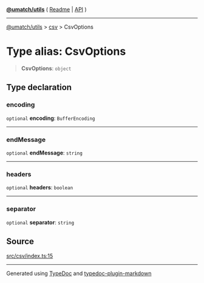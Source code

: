[**@umatch/utils**](../../README.md) ( [Readme](../../README.md) \| [API](../../API.md) )

---

[@umatch/utils](../../API.md) > [csv](../README.md) > CsvOptions

# Type alias: CsvOptions

> **CsvOptions**: `object`

## Type declaration

### encoding

`optional` **encoding**: `BufferEncoding`

---

### endMessage

`optional` **endMessage**: `string`

---

### headers

`optional` **headers**: `boolean`

---

### separator

`optional` **separator**: `string`

## Source

[src/csv/index.ts:15](https://github.com/umatch-oficial/utils/blob/fe3e40a/src/csv/index.ts#L15)

---

Generated using [TypeDoc](https://typedoc.org/) and [typedoc-plugin-markdown](https://www.npmjs.com/package/typedoc-plugin-markdown)
